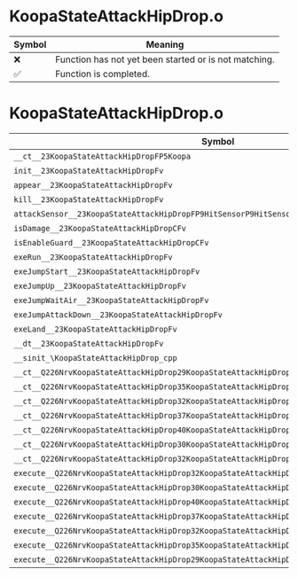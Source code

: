 # KoopaStateAttackHipDrop.o
| Symbol | Meaning 
| ------------- | ------------- 
| :x: | Function has not yet been started or is not matching. 
| :white_check_mark: | Function is completed. 


# KoopaStateAttackHipDrop.o
| Symbol | Decompiled? |
| ------------- | ------------- |
| `__ct__23KoopaStateAttackHipDropFP5Koopa` | :x: |
| `init__23KoopaStateAttackHipDropFv` | :x: |
| `appear__23KoopaStateAttackHipDropFv` | :x: |
| `kill__23KoopaStateAttackHipDropFv` | :x: |
| `attackSensor__23KoopaStateAttackHipDropFP9HitSensorP9HitSensor` | :x: |
| `isDamage__23KoopaStateAttackHipDropCFv` | :x: |
| `isEnableGuard__23KoopaStateAttackHipDropCFv` | :x: |
| `exeRun__23KoopaStateAttackHipDropFv` | :x: |
| `exeJumpStart__23KoopaStateAttackHipDropFv` | :x: |
| `exeJumpUp__23KoopaStateAttackHipDropFv` | :x: |
| `exeJumpWaitAir__23KoopaStateAttackHipDropFv` | :x: |
| `exeJumpAttackDown__23KoopaStateAttackHipDropFv` | :x: |
| `exeLand__23KoopaStateAttackHipDropFv` | :x: |
| `__dt__23KoopaStateAttackHipDropFv` | :x: |
| `__sinit_\KoopaStateAttackHipDrop_cpp` | :x: |
| `__ct__Q226NrvKoopaStateAttackHipDrop29KoopaStateAttackHipDropNrvRunFv` | :x: |
| `__ct__Q226NrvKoopaStateAttackHipDrop35KoopaStateAttackHipDropNrvJumpStartFv` | :x: |
| `__ct__Q226NrvKoopaStateAttackHipDrop32KoopaStateAttackHipDropNrvJumpUpFv` | :x: |
| `__ct__Q226NrvKoopaStateAttackHipDrop37KoopaStateAttackHipDropNrvJumpWaitAirFv` | :x: |
| `__ct__Q226NrvKoopaStateAttackHipDrop40KoopaStateAttackHipDropNrvJumpAttackDownFv` | :x: |
| `__ct__Q226NrvKoopaStateAttackHipDrop30KoopaStateAttackHipDropNrvLandFv` | :x: |
| `__ct__Q226NrvKoopaStateAttackHipDrop32KoopaStateAttackHipDropNrvDamageFv` | :x: |
| `execute__Q226NrvKoopaStateAttackHipDrop32KoopaStateAttackHipDropNrvDamageCFP5Spine` | :x: |
| `execute__Q226NrvKoopaStateAttackHipDrop30KoopaStateAttackHipDropNrvLandCFP5Spine` | :x: |
| `execute__Q226NrvKoopaStateAttackHipDrop40KoopaStateAttackHipDropNrvJumpAttackDownCFP5Spine` | :x: |
| `execute__Q226NrvKoopaStateAttackHipDrop37KoopaStateAttackHipDropNrvJumpWaitAirCFP5Spine` | :x: |
| `execute__Q226NrvKoopaStateAttackHipDrop32KoopaStateAttackHipDropNrvJumpUpCFP5Spine` | :x: |
| `execute__Q226NrvKoopaStateAttackHipDrop35KoopaStateAttackHipDropNrvJumpStartCFP5Spine` | :x: |
| `execute__Q226NrvKoopaStateAttackHipDrop29KoopaStateAttackHipDropNrvRunCFP5Spine` | :x: |

